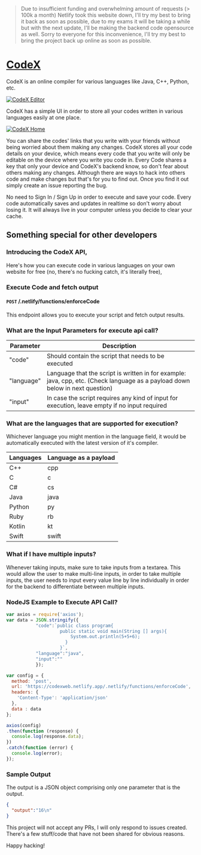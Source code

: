 > Due to insufficient funding and overwhelming amount of requests (> 100k a month) Netlify took this website down, I'll try my best to bring it back as soon as possible, due to my exams it will be taking a while but with the next update, I'll be making the backend code opensource as well. Sorry to everyone for this inconvenience, I'll try my best to bring the project back up online as soon as possible.

# [CodeX](https://codexweb.netlify.app)
CodeX is an online compiler for various languages like Java, C++, Python, etc.

[![CodeX Editor](https://dev-to-uploads.s3.amazonaws.com/i/6f0l70d73sf7m7razxmt.png)](https://codexweb.netlify.app)

CodeX has a simple UI in order to store all your codes written in various languages easily at one place.

[![CodeX Home](https://dev-to-uploads.s3.amazonaws.com/i/07a4naxeav1uunz9b8ne.png)](https://codexweb.netlify.app)

You can share the codes' links that you write with your friends without being worried about them making any changes.
CodeX stores all your code details on your device, which means every code that you write will only be editable on the 
device where you write you code in. Every Code shares a key that only your device and CodeX's backend know, so don't 
fear about others making any changes. Although there are ways to hack into others code and make changes but that's for 
you to find out. Once you find it out simply create an issue reporting the bug.

No need to Sign In / Sign Up in order to execute and save your code. Every code automatically saves and updates in realtime
so don't worry about losing it. It will always live in your computer unless you decide to clear your cache.

## Something special for other developers

### Introducing the CodeX API,

Here's how you can execute code in various languages on your own website for free (no, there's no fucking catch, it's literally free),

### Execute Code and fetch output

#### `POST` /.netlify/functions/enforceCode
This endpoint allows you to execute your script and fetch output results.

### What are the Input Parameters for execute api call?

| Parameter  | Description                                                                                                                  |
|------------|------------------------------------------------------------------------------------------------------------------------------|
| "code"     | Should contain the script that needs to be executed                                                                          |
| "language" | Language that the script is written in for example: java, cpp, etc. (Check language as a payload down below in next question)|
| "input"    | In case the script requires any kind of input for execution, leave empty if no input required                                |

### What are the languages that are supported for execution?
Whichever language you might mention in the language field, it would be automatically executed with the latest version of it's compiler.

| Languages | Language as a payload |
|-----------|-----------------------|
| C++       | cpp                   |
| C         | c                     |
| C#        | cs                    |
| Java      | java                  |
| Python    | py                    |
| Ruby      | rb                    |
| Kotlin    | kt                    |
| Swift     | swift                 |

### What if I have multiple inputs?
Whenever taking inputs, make sure to take inputs from a textarea. This would allow the user to make multi-line
inputs, in order to take multiple inputs, the user needs to input every value line by line individually in order
for the backend to differentiate between multiple inputs.

### NodeJS Example to Execute API Call?
```javascript
var axios = require('axios');
var data = JSON.stringify({
           "code":`public class program{
                    public static void main(String [] args){
                        System.out.println(5+5+6);
                      }
                    }`,
           "language":"java",
           "input":""
           });

var config = {
  method: 'post',
  url: 'https://codexweb.netlify.app/.netlify/functions/enforceCode',
  headers: { 
    'Content-Type': 'application/json'
  },
  data : data
};

axios(config)
.then(function (response) {
  console.log(response.data);
})
.catch(function (error) {
  console.log(error);
});
```

### Sample Output
The output is a JSON object comprising only one parameter that is the output.

```json
{
  "output":"16\n"
}
```

This project will not accept any PRs, I will only respond to issues created. There's a few stuff/code that have not been
shared for obvious reasons.

Happy hacking!
